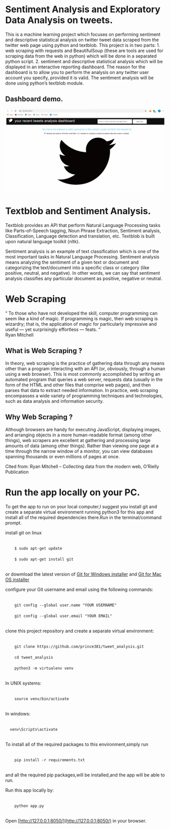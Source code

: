 # Sentiment Analysis and Exploratory Data Analysis on tweets.

This is a machine learning project which focuses on performing sentiment and descriptive statistical analysis on twitter tweet data 
scraped from the twitter web page using python and textblob. This project is in two parts: 1. web scraping with requests and BeautifulSoup 
(these are tools are used for scraping data from the web in python) which will be done in a separated python script. 2. sentiment and 
descriptive statistical analysis which will be displayed in an interactive reporting dashboard. The reason for the dashboard is to allow 
you to perform the analysis on  any twitter user account you specify, provided it is valid. The sentiment analysis will be done using 
python’s textblob module.


## Dashboard demo.

![](https://github.com/prince381/tweet_analysis/blob/master/twitter_dash.gif)


# Textblob and Sentiment Analysis.

Textblob provides an API that perform Natural Language Processing tasks like Parts-of-Speech tagging, Noun Phrase Extraction, Sentiment 
analysis, Classification, Language detection and translation, etc. Textblob is built upon natural language toolkit (nltk).

Sentiment analysis is an example of text classification which is one of the most important tasks in Natural Language Processing. Sentiment 
analysis means analyzing the sentiment of a given text or document and categorizing the text/document into a specific class or category 
(like positive, neutral, and negative). In other words, we can say that sentiment analysis classifies any particular document as positive, 
negative or neutral. 

# Web Scraping

“ To those who have not developed the skill, computer programming can seem like a kind of magic. If programming is magic, then web 
scraping is wizardry; that is, the application of magic for particularly impressive and useful — yet surprisingly effortless — feats. “    
                    Ryan Mitchell
                    

## What is Web Scraping ?

In theory, web scraping is the practice of gathering data through any means other than a program interacting with an API (or, obviously, 
through a human using a web browser). This is most commonly accomplished by writing an automated program that queries a web server, 
requests data (usually in the form of the HTML and other files that comprise web pages), and then parses that data to extract needed 
information. In practice, web scraping encompasses a wide variety of programming techniques and technologies, such as data analysis and 
information security.

## Why Web Scraping ?

Although browsers are handy for executing JavaScript, displaying images, and arranging objects in a more human-readable format (among 
other things), web scrapers are excellent at gathering and processing large amounts of data (among other things). Rather than viewing 
one page at a time through the narrow window of a monitor, you can view databases spanning thousands or even millions of pages at once.

Cited from: Ryan Mitchell – Collecting data from the modern web, O’Rielly Publication

# Run the app locally on your PC.

To get the app to run on your local computer,I suggest you install git and create a separate virtual environment running python3 for this app and install all of the required dependencies there.Run in the terminal/command prompt.

install git on linux
<html>
  <code>
    $ sudo apt-get update
  </code>
  <code>
    $ sudo apt-get install git
  </code>
</html>

or dowmload the latest version of [Git for Windows installer](https://gitforwindows.org) and [Git for Mac OS installer](https://sourceforge.net/projects/git-osx-installer/files/)

configure your Git username and email using the following commands:

<html>
  <code>
    git config --global user.name "YOUR USERNAME"
  </code>
  <code>
    git config --global user.email "YOUR EMAIL"
  </code>
</html>



clone this project repository and create a separate virtual environment:

<html>
  <code>
    git clone https://github.com/prince381/tweet_analysis.git
  </code>
  <code>
    cd tweet_analysis
  </code>
  <code>
    python3 -m virtualenv venv
  </code>
</html>


In UNIX systems:

<html>
  <code>
    source venv/bin/activate
  </code>
</html>


In windows:
<html>
  <code>
  venv\Scripts\activate
  </code>
</html>


To install all of the required packages to this environment,simply run

<html>
  <code>
    pip install -r requirements.txt
  </code>
</html>

and all the required pip packages,will be installed,and the app will be able to run.

Run this app locally by:

<html>
  <code>
    python app.py
  </code>
</html>


Open [http://127.0.0.1:8050/](http://127.0.0.1:8050/) in your browser.
